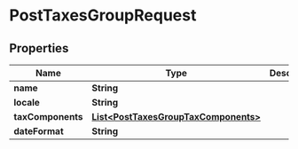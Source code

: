 # PostTaxesGroupRequest

## Properties
Name | Type | Description | Notes
------------ | ------------- | ------------- | -------------
**name** | **String** |  |  [optional]
**locale** | **String** |  |  [optional]
**taxComponents** | [**List&lt;PostTaxesGroupTaxComponents&gt;**](PostTaxesGroupTaxComponents.md) |  |  [optional]
**dateFormat** | **String** |  |  [optional]
